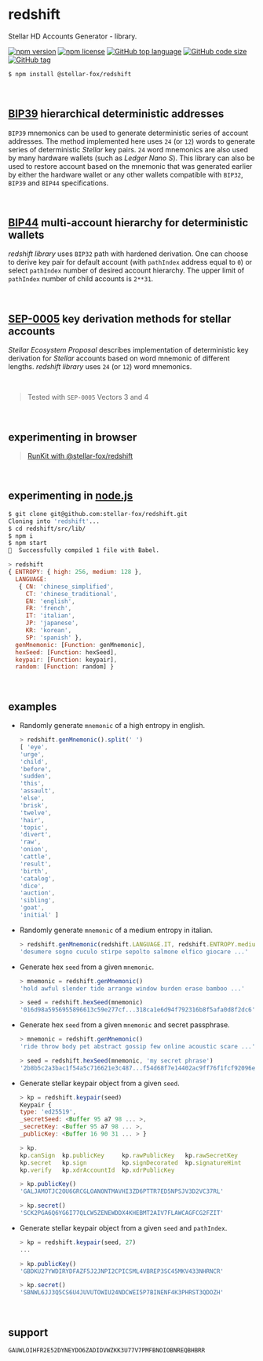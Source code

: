 # redshift

Stellar HD Accounts Generator - library.

[![npm version](https://img.shields.io/npm/v/@stellar-fox/redshift.svg)](https://www.npmjs.com/package/@stellar-fox/redshift)
[![npm license](https://img.shields.io/npm/l/@stellar-fox/redshift.svg)](https://www.npmjs.com/package/@stellar-fox/redshift)
[![GitHub top language](https://img.shields.io/github/languages/top/stellar-fox/redshift.svg)](https://github.com/stellar-fox/redshift)
[![GitHub code size](https://img.shields.io/github/languages/code-size/stellar-fox/redshift.svg)](https://github.com/stellar-fox/redshift)
[![GitHub tag](https://img.shields.io/github/tag/stellar-fox/redshift.svg)](https://github.com/stellar-fox/redshift)

```bash
$ npm install @stellar-fox/redshift
```

<br />




## [BIP39](https://github.com/bitcoin/bips/blob/master/bip-0039.mediawiki) hierarchical deterministic addresses

`BIP39` mnemonics can be used to generate deterministic series of account
addresses. The method implemented here uses `24` (or `12`) words to generate
series of deterministic _Stellar_ key pairs. `24` word mnemonics are also used
by many hardware wallets (such as _Ledger Nano S_). This library can also be
used to restore account based on the mnemonic that was generated earlier
by either the hardware wallet or any other wallets compatible with `BIP32`,
`BIP39` and `BIP44` specifications.

<br />




## [BIP44](https://github.com/bitcoin/bips/blob/master/bip-0044.mediawiki) multi-account hierarchy for deterministic wallets

_redshift library_ uses `BIP32` path with hardened derivation. One can choose
to derive key pair for default account (with `pathIndex` address equal to `0`)
or select `pathIndex` number of desired account hierarchy. The upper limit of
`pathIndex` number of child accounts is `2**31`.

<br />




## [SEP-0005](https://github.com/stellar/stellar-protocol/blob/master/ecosystem/sep-0005.md) key derivation methods for stellar accounts

_Stellar Ecosystem Proposal_ describes implementation of deterministic key
derivation for _Stellar_ accounts based on word mnemonic of different lengths.
_redshift library_ uses `24` (or `12`) word mnemonics.

<br />




> Tested with `SEP-0005` Vectors 3 and 4

<br />




## experimenting in browser

> [RunKit with @stellar-fox/redshift](https://npm.runkit.com/@stellar-fox/redshift)

<br />




## experimenting in [node.js](https://nodejs.org/)

```bash
$ git clone git@github.com:stellar-fox/redshift.git
Cloning into 'redshift'...
$ cd redshift/src/lib/
$ npm i
$ npm start
🎉  Successfully compiled 1 file with Babel.
```

```javascript
> redshift
{ ENTROPY: { high: 256, medium: 128 },
  LANGUAGE:
   { CN: 'chinese_simplified',
     CT: 'chinese_traditional',
     EN: 'english',
     FR: 'french',
     IT: 'italian',
     JP: 'japanese',
     KR: 'korean',
     SP: 'spanish' },
  genMnemonic: [Function: genMnemonic],
  hexSeed: [Function: hexSeed],
  keypair: [Function: keypair],
  random: [Function: random] }
```

<br />




## examples

* Randomly generate `mnemonic` of a high entropy in english.

    ```javascript
    > redshift.genMnemonic().split(' ')
    [ 'eye',
    'urge',
    'child',
    'before',
    'sudden',
    'this',
    'assault',
    'else',
    'brisk',
    'twelve',
    'hair',
    'topic',
    'divert',
    'raw',
    'onion',
    'cattle',
    'result',
    'birth',
    'catalog',
    'dice',
    'auction',
    'sibling',
    'goat',
    'initial' ]
    ```


* Randomly generate `mnemonic` of a medium entropy in italian.

    ```javascript
    > redshift.genMnemonic(redshift.LANGUAGE.IT, redshift.ENTROPY.medium)
    'desumere sogno cuculo stirpe sepolto salmone elfico giocare ...'
    ```


* Generate hex `seed` from a given `mnemonic`.

    ```javascript
    > mnemonic = redshift.genMnemonic()
    'hold awful slender tide arrange window burden erase bamboo ...'

    > seed = redshift.hexSeed(mnemonic)
    '016d98a5956955896613c59e277cf...318ca1e6d94f792316b8f5afa0d8f2dc6'
    ```


* Generate hex `seed` from a given `mnemonic` and secret passphrase.

    ```javascript
    > mnemonic = redshift.genMnemonic()
    'ride throw body pet abstract gossip few online acoustic scare ...'

    > seed = redshift.hexSeed(mnemonic, 'my secret phrase')
    '2b8b5c2a3bac1f54a5c716621e3c487...f54d68f7e14402ac9ff76f1fcf92096e'
    ```


* Generate stellar keypair object from a given `seed`.

    ```javascript
    > kp = redshift.keypair(seed)
    Keypair {
    type: 'ed25519',
    _secretSeed: <Buffer 95 a7 98 ... >,
    _secretKey: <Buffer 95 a7 98 ... >,
    _publicKey: <Buffer 16 90 31 ... > }

    > kp.
    kp.canSign  kp.publicKey     kp.rawPublicKey   kp.rawSecretKey
    kp.secret   kp.sign          kp.signDecorated  kp.signatureHint
    kp.verify   kp.xdrAccountId  kp.xdrPublicKey

    > kp.publicKey()
    'GALJAMOTJC2OU6GRCGLOANONTMAVHI3ZD6PTTR7ED5NPSJV3D2VC37RL'

    > kp.secret()
    'SCK2PGA6Q6YG6I77QLCW5ZENEWDDX4KHEBMT2AIV7FLAWCAGFCG2FZIT'
    ```


* Generate stellar keypair object from a given `seed` and `pathIndex`.

    ```javascript
    > kp = redshift.keypair(seed, 27)
    ...

    > kp.publicKey()
    'GBDKU27YWDIRYDFAZF5J2JNPI2CPICSML4VBREP3SC45MKV433NHRNCR'

    > kp.secret()
    'SBNWL6JJ3Q5CS6U4JUVUTOWIU24NDCWEI5P7BINENF4K3PHRST3QDOZH'
    ```

<br />




## support

    GAUWLOIHFR2E52DYNEYDO6ZADIDVWZKK3U77V7PMFBNOIOBNREQBHBRR
